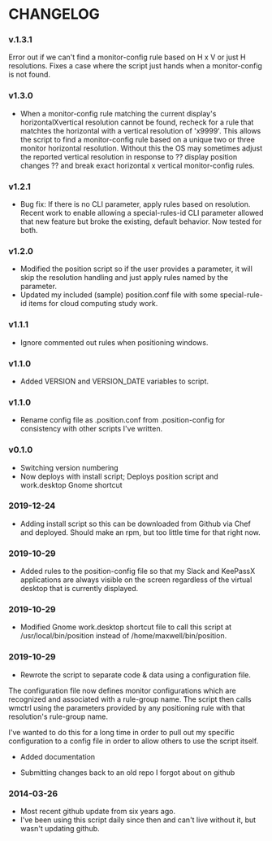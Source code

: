 # CHANGELOG

### v.1.3.1

Error out if we can't find a monitor-config rule based on H x V or just H resolutions.  Fixes a case where the script just hands when a monitor-config is not found.

### v1.3.0

* When a monitor-config rule matching the current display's horizontalXvertical resolution cannot be found, recheck for a rule that matchtes the horizontal with a vertical resolution of 'x9999'.  This allows the script to find a monitor-config rule based on a unique two or three monitor horizontal resolution.  Without this the OS may sometimes adjust the reported vertical resolution in response to ?? display position changes ?? and break exact horizontal x vertical monitor-config rules.

### v1.2.1

* Bug fix: If there is no CLI parameter, apply rules based on resolution. Recent work to enable allowing a special-rules-id CLI parameter allowed that new feature but broke the existing, default behavior.  Now tested for both.

### v1.2.0

* Modified the position script so if the user provides a parameter, it will skip the resolution handling and just apply rules named by the parameter.
* Updated my included (sample) position.conf file with some special-rule-id items for cloud computing study work.

### v1.1.1

* Ignore commented out rules when positioning windows.

### v1.1.0

* Added VERSION and VERSION_DATE variables to script.

### v1.1.0

* Rename config file as .position.conf from .position-config for consistency with other scripts I've written.

### v0.1.0

* Switching version numbering
* Now deploys with install script; Deploys position script and work.desktop Gnome shortcut

### 2019-12-24

* Adding install script so this can be downloaded from Github via Chef and deployed. Should make an rpm, but too little time for that right now.

### 2019-10-29

* Added rules to the position-config file so that my Slack and KeePassX applications are always visible on the screen regardless of the virtual desktop that is currently displayed.

### 2019-10-29

* Modified Gnome work.desktop shortcut file to call this script at /usr/local/bin/position instead of /home/maxwell/bin/position.

### 2019-10-29

* Rewrote the script to separate code & data using a configuration file.

The configuration file now defines monitor configurations which are recognized and associated with a rule-group name.  The script then calls wmctrl using the parameters provided by any positioning rule with that resolution's rule-group name.

I've wanted to do this for a long time in order to pull out my specific configuration to a config file in order to allow others to use the script itself.

* Added documentation

* Submitting changes back to an old repo I forgot about on github

### 2014-03-26

* Most recent github update from six years ago.
* I've been using this script daily since then and can't live without it, but wasn't updating github.
